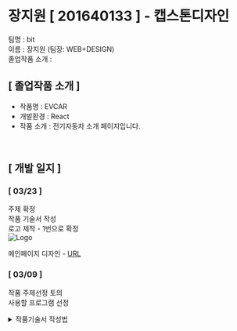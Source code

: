 # 장지원 [ 201640133 ] - 캡스톤디자인

팀명 : bit<br />
이름 : 장지원 (팀장: WEB+DESIGN)<br />
졸업작품 소개 : <br />

## **[ 졸업작품 소개 ]**

- 작품명 : EVCAR
  <br />
- 개발환경 : React
  <br />
- 작품 소개 : 전기자동차 소개 페이지입니다.

<br/>

## **[ 개발 일지 ]**

### [ 03/23 ]

주제 확정<br />
작품 기술서 작성<br />
로고 제작 - 1번으로 확정<br />
![Logo](https://postfiles.pstatic.net/MjAyMjAzMjhfNjMg/MDAxNjQ4NDM1OTUzMDMy.Z9ZsynqgVf7HSNLKb-EvXyLiGLQNUcKP2BqPfZ4f17og.13GcDTBWzmDJBrSDhPkpkWczbu8tVp0Eb6tcjQ-hr1sg.PNG.charade6/LOGO.png?type=w773)

메인페이지 디자인 - [URL](https://xd.adobe.com/view/33f1e908-2110-4dd0-971a-23997cf09deb-66a2/)

### [ 03/09 ]

작품 주제선정 토의<br />
사용할 프로그램 선정<br />

<details>
    <summary>작품기술서 작성법</summary>
    
    팀규칙 - 규율, 규칙 작성

    작품기획(브레인 스토밍)
    As-Is 현재상태(현재 프로세스)
        - 프로세스 목록 작업(엑셀), 체계도 작성(계층구조), 업무흐름(플로우 차트)

    To-Be 미래상태(이상적인 상황, 개선된 프로세스)
        - 프로세스 목록 작업(엑셀), 체계도 작성(계층구조), 업무흐름(플로우 차트)

    비슷한 사례 - 유사한 프로젝트의 url, 이름, 특징
    예상 장애요인 - 개발시의 문제점 ex>유사사이트를 찾을 수 없음, 스터디가 덜됨

</details>
